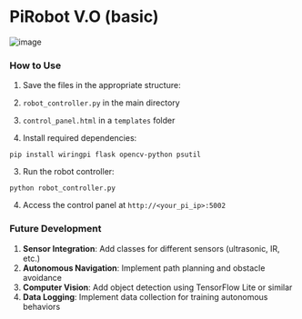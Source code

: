 # PiRobot V.O (basic)

![image](https://github.com/user-attachments/assets/e8536b8b-3085-4539-90a0-e954b36e6790)

### How to Use

1. Save the files in the appropriate structure:

1. `robot_controller.py` in the main directory
2. `control_panel.html` in a `templates` folder



2. Install required dependencies:

```plaintext
pip install wiringpi flask opencv-python psutil
```


3. Run the robot controller:

```plaintext
python robot_controller.py
```


4. Access the control panel at `http://<your_pi_ip>:5002`

### Future Development

1. **Sensor Integration**: Add classes for different sensors (ultrasonic, IR, etc.)
2. **Autonomous Navigation**: Implement path planning and obstacle avoidance
3. **Computer Vision**: Add object detection using TensorFlow Lite or similar
4. **Data Logging**: Implement data collection for training autonomous behaviors
